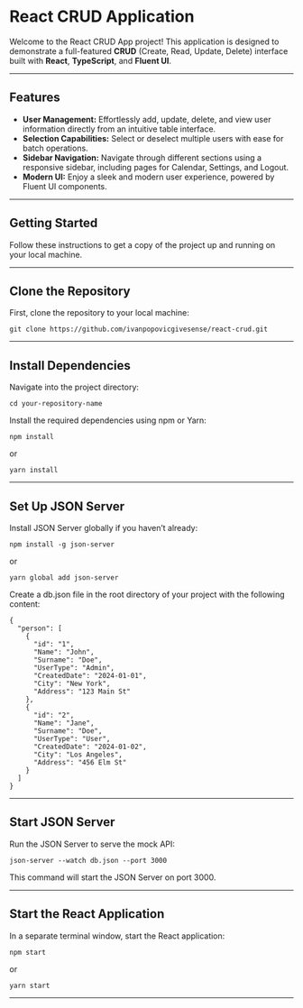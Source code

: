 # React CRUD Application

Welcome to the React CRUD App project! This application is designed to demonstrate a full-featured **CRUD** (Create, Read, Update, Delete) interface built with **React**, **TypeScript**, and **Fluent UI**.

***


## Features

- **User Management:** Effortlessly add, update, delete, and view user information directly from an intuitive table interface.
- **Selection Capabilities:** Select or deselect multiple users with ease for batch operations.
- **Sidebar Navigation:** Navigate through different sections using a responsive sidebar, including pages for Calendar, Settings, and Logout.
- **Modern UI:** Enjoy a sleek and modern user experience, powered by Fluent UI components.

***


## Getting Started

Follow these instructions to get a copy of the project up and running on your local machine.



***
## Clone the Repository

First, clone the repository to your local machine:

```
git clone https://github.com/ivanpopovicgivesense/react-crud.git
```


***
## Install Dependencies

Navigate into the project directory:

```
cd your-repository-name
```

Install the required dependencies using npm or Yarn:

```
npm install
```
or
```
yarn install
```


***
## Set Up JSON Server

Install JSON Server globally if you haven’t already:

```
npm install -g json-server
```
or

```
yarn global add json-server
```
Create a db.json file in the root directory of your project with the following content:

```
{
  "person": [
    {
      "id": "1",
      "Name": "John",
      "Surname": "Doe",
      "UserType": "Admin",
      "CreatedDate": "2024-01-01",
      "City": "New York",
      "Address": "123 Main St"
    },
    {
      "id": "2",
      "Name": "Jane",
      "Surname": "Doe",
      "UserType": "User",
      "CreatedDate": "2024-01-02",
      "City": "Los Angeles",
      "Address": "456 Elm St"
    }
  ]
}
```


***
## Start JSON Server

Run the JSON Server to serve the mock API:

```
json-server --watch db.json --port 3000
```
This command will start the JSON Server on port 3000.


***
## Start the React Application

In a separate terminal window, start the React application:

```
npm start
```
or
```
yarn start
```
***
